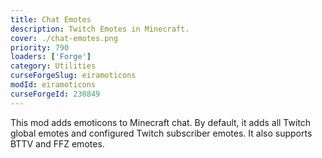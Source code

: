 ```yaml
---
title: Chat Emotes
description: Twitch Emotes in Minecraft.
cover: ./chat-emotes.png
priority: 790
loaders: ['Forge']
category: Utilities
curseForgeSlug: eiramoticons
modId: eiramoticons
curseForgeId: 230849
---
```


This mod adds emoticons to Minecraft chat.
By default, it adds all Twitch global emotes and configured Twitch subscriber emotes.
It also supports BTTV and FFZ emotes.